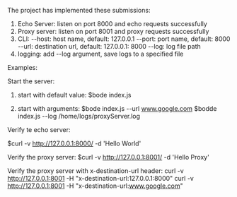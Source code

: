 The project has implemented these submissions:

1. Echo Server: listen on port 8000 and echo requests successfully
2. Proxy server: listen on port 8001 and proxy requests successfully
3. CLI: --host: host name, default: 127.0.0.1
                --port: port name, default: 8000
                --url: destination url, default: 127.0.0.1: 8000
                --log: log file path
4. logging: add --log argument, save logs to a specified file


Examples:

Start the server:

1. start with default value: $bode index.js

2. start with arguments: $bode index.js --url www.google.com 
                         $bodde index.js --log /home/logs/proxyServer.log

Verify te echo server:

$curl -v http://127.0.0.1:8000/ -d 'Hello World'

Verify the proxy server:
$curl -v http://127.0.0.1:8001/ -d 'Hello Proxy'

Verify the proxy server with x-destination-url header: 
curl -v http://127.0.0.1:8001 -H "x-destination-url:127.0.0.1:8000"
curl -v http://127.0.0.1:8001 -H "x-destination-url:www.google.com"

